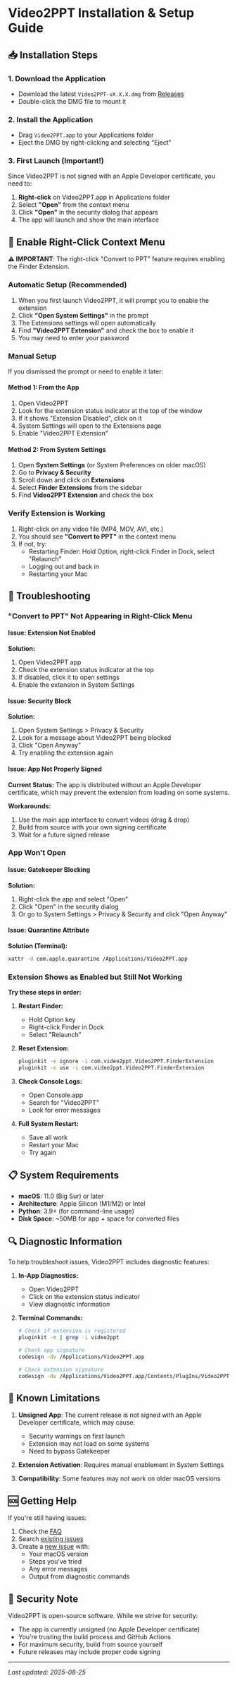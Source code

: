 # Video2PPT Installation & Setup Guide

## 📥 Installation Steps

### 1. Download the Application
- Download the latest `Video2PPT-vX.X.X.dmg` from [Releases](https://github.com/MarkShawn2020/video2ppt/releases)
- Double-click the DMG file to mount it

### 2. Install the Application
- Drag `Video2PPT.app` to your Applications folder
- Eject the DMG by right-clicking and selecting "Eject"

### 3. First Launch (Important!)
Since Video2PPT is not signed with an Apple Developer certificate, you need to:

1. **Right-click** on Video2PPT.app in Applications folder
2. Select **"Open"** from the context menu
3. Click **"Open"** in the security dialog that appears
4. The app will launch and show the main interface

## 🔧 Enable Right-Click Context Menu

**⚠️ IMPORTANT**: The right-click "Convert to PPT" feature requires enabling the Finder Extension.

### Automatic Setup (Recommended)
1. When you first launch Video2PPT, it will prompt you to enable the extension
2. Click **"Open System Settings"** in the prompt
3. The Extensions settings will open automatically
4. Find **"Video2PPT Extension"** and check the box to enable it
5. You may need to enter your password

### Manual Setup
If you dismissed the prompt or need to enable it later:

#### Method 1: From the App
1. Open Video2PPT
2. Look for the extension status indicator at the top of the window
3. If it shows "Extension Disabled", click on it
4. System Settings will open to the Extensions page
5. Enable "Video2PPT Extension"

#### Method 2: From System Settings
1. Open **System Settings** (or System Preferences on older macOS)
2. Go to **Privacy & Security**
3. Scroll down and click on **Extensions**
4. Select **Finder Extensions** from the sidebar
5. Find **Video2PPT Extension** and check the box

### Verify Extension is Working
1. Right-click on any video file (MP4, MOV, AVI, etc.)
2. You should see **"Convert to PPT"** in the context menu
3. If not, try:
   - Restarting Finder: Hold Option, right-click Finder in Dock, select "Relaunch"
   - Logging out and back in
   - Restarting your Mac

## 🚨 Troubleshooting

### "Convert to PPT" Not Appearing in Right-Click Menu

#### Issue: Extension Not Enabled
**Solution:**
1. Open Video2PPT app
2. Check the extension status indicator at the top
3. If disabled, click it to open settings
4. Enable the extension in System Settings

#### Issue: Security Block
**Solution:**
1. Open System Settings > Privacy & Security
2. Look for a message about Video2PPT being blocked
3. Click "Open Anyway"
4. Try enabling the extension again

#### Issue: App Not Properly Signed
**Current Status:** The app is distributed without an Apple Developer certificate, which may prevent the extension from loading on some systems.

**Workarounds:**
1. Use the main app interface to convert videos (drag & drop)
2. Build from source with your own signing certificate
3. Wait for a future signed release

### App Won't Open

#### Issue: Gatekeeper Blocking
**Solution:**
1. Right-click the app and select "Open"
2. Click "Open" in the security dialog
3. Or go to System Settings > Privacy & Security and click "Open Anyway"

#### Issue: Quarantine Attribute
**Solution (Terminal):**
```bash
xattr -d com.apple.quarantine /Applications/Video2PPT.app
```

### Extension Shows as Enabled but Still Not Working

**Try these steps in order:**
1. **Restart Finder:**
   - Hold Option key
   - Right-click Finder in Dock
   - Select "Relaunch"

2. **Reset Extension:**
   ```bash
   pluginkit -e ignore -i com.video2ppt.Video2PPT.FinderExtension
   pluginkit -e use -i com.video2ppt.Video2PPT.FinderExtension
   ```

3. **Check Console Logs:**
   - Open Console.app
   - Search for "Video2PPT"
   - Look for error messages

4. **Full System Restart:**
   - Save all work
   - Restart your Mac
   - Try again

## 📋 System Requirements

- **macOS**: 11.0 (Big Sur) or later
- **Architecture**: Apple Silicon (M1/M2) or Intel
- **Python**: 3.9+ (for command-line usage)
- **Disk Space**: ~50MB for app + space for converted files

## 🔍 Diagnostic Information

To help troubleshoot issues, Video2PPT includes diagnostic features:

1. **In-App Diagnostics:**
   - Open Video2PPT
   - Click on the extension status indicator
   - View diagnostic information

2. **Terminal Commands:**
   ```bash
   # Check if extension is registered
   pluginkit -m | grep -i video2ppt
   
   # Check app signature
   codesign -dv /Applications/Video2PPT.app
   
   # Check extension signature  
   codesign -dv /Applications/Video2PPT.app/Contents/PlugIns/Video2PPTExtension.appex
   ```

## 📝 Known Limitations

1. **Unsigned App**: The current release is not signed with an Apple Developer certificate, which may cause:
   - Security warnings on first launch
   - Extension may not load on some systems
   - Need to bypass Gatekeeper

2. **Extension Activation**: Requires manual enablement in System Settings

3. **Compatibility**: Some features may not work on older macOS versions

## 🆘 Getting Help

If you're still having issues:

1. Check the [FAQ](FAQ.md)
2. Search [existing issues](https://github.com/MarkShawn2020/video2ppt/issues)
3. Create a [new issue](https://github.com/MarkShawn2020/video2ppt/issues/new) with:
   - Your macOS version
   - Steps you've tried
   - Any error messages
   - Output from diagnostic commands

## 🔐 Security Note

Video2PPT is open-source software. While we strive for security:
- The app is currently unsigned (no Apple Developer certificate)
- You're trusting the build process and GitHub Actions
- For maximum security, build from source yourself
- Future releases may include proper code signing

---

*Last updated: 2025-08-25*